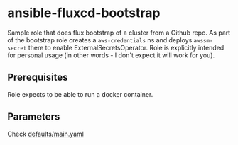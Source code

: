 # ansible-fluxcd-bootstrap

Sample role that does flux bootstrap of a cluster from a Github repo.
As part of the bootstrap role creates a `aws-credentials` ns and deploys `awssm-secret` there to enable ExternalSecretsOperator.
Role is explicitly intended for personal usage (in other words - I don't expect it will work for you).

## Prerequisites
Role expects to be able to run a docker container.

## Parameters
Check [defaults/main.yaml](defaults/main.yaml)

